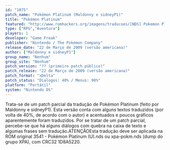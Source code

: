 ```yaml
---
id: "1075"
patch_name: "Pokémon Platinum (Maldonny e sidneyP1)"
title: "Pokémon Platinum"
featured: "http://www.romhackers.org/imagens/traducoes/[NDS] Pokemon Platinum - sidneyP1Maldonny - 1.PNG"
type: ["RPG","Aventura"]
players: 1
developer: "Game Freak"
publisher: "Nintendo / The Pokémon Company"
release_date: "22 de Março de 2009 (versão americana)"
author: ["Maldonny e sidneyP1"]
group_name: "Nenhum"
group_site: "Nenhum"
patch_version: "?? (primeiro patch público)"
patch_release: "22 de Março de 2009 (versão americana)"
patch_format: "xDelta"
patch_status: "Dialogos: 40% / Menus: 90%"
platform: "Portátil"
system: "Nintendo DS"
---
```


Trata-se de um patch parcial da tradução de Pokémon Platinum (feito por Maldonny e sidneyP1). Esta versão conta com alguns textos traduzidos (por volta de 40%, de acordo com o autor) e acentuados e poucos gráficos aparentemente foram traduzidos. Por se tratar de um patch parcial, percebe-se que há alguns diálogos com quebra na caixa de texto e algumas frases sem tradução.ATENÇÃOEsta tradução deve ser aplicada na ROM original 3541 - Pokémon Platinum (U).nds ou xpa-pokm.nds (dump do grupo XPA), com CRC32 1D8A5220.